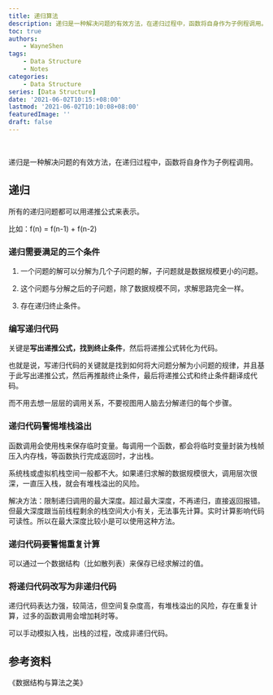 ```yaml
---
title: 递归算法
description: 递归是一种解决问题的有效方法，在递归过程中，函数将自身作为子例程调用。
toc: true
authors: 
    - WayneShen
tags: 
    - Data Structure
    - Notes
categories: 
    - Data Structure
series: [Data Structure]
date: '2021-06-02T10:15:+08:00'
lastmod: '2021-06-02T10:10:08+08:00'
featuredImage: ''
draft: false
---
```


</br>

递归是一种解决问题的有效方法，在递归过程中，函数将自身作为子例程调用。

<!--more-->

## 递归

所有的递归问题都可以用递推公式来表示。

比如：f(n) = f(n-1) + f(n-2)

### 递归需要满足的三个条件

1. 一个问题的解可以分解为几个子问题的解，子问题就是数据规模更小的问题。

2. 这个问题与分解之后的子问题，除了数据规模不同，求解思路完全一样。

3. 存在递归终止条件。

### 编写递归代码

关键是**写出递推公式，找到终止条件**，然后将递推公式转化为代码。

也就是说，写递归代码的关键就是找到如何将大问题分解为小问题的规律，并且基于此写出递推公式，然后再推敲终止条件，最后将递推公式和终止条件翻译成代码。

而不用去想一层层的调用关系，不要视图用人脑去分解递归的每个步骤。

### 递归代码警惕堆栈溢出

函数调用会使用栈来保存临时变量。每调用一个函数，都会将临时变量封装为栈帧压入内存栈，等函数执行完成返回时，才出栈。

系统栈或虚拟机栈空间一般都不大。如果递归求解的数据规模很大，调用层次很深，一直压入栈，就会有堆栈溢出的风险。

解决方法：限制递归调用的最大深度。超过最大深度，不再递归，直接返回报错。但最大深度跟当前线程剩余的栈空间大小有关，无法事先计算。实时计算影响代码可读性。所以在最大深度比较小是可以使用这种方法。

### 递归代码要警惕重复计算

可以通过一个数据结构（比如散列表）来保存已经求解过的值。

### 将递归代码改写为非递归代码

递归代码表达力强，较简洁，但空间复杂度高，有堆栈溢出的风险，存在重复计算，过多的函数调用会增加耗时等。

可以手动模拟入栈，出栈的过程，改成非递归代码。

## 参考资料

《数据结构与算法之美》
